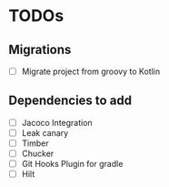 # TODOs
## Migrations
 - [ ] Migrate project from groovy to Kotlin

## Dependencies to add
 - [ ] Jacoco Integration
 - [ ] Leak canary
 - [ ] Timber
 - [ ] Chucker
 - [ ] Git Hooks Plugin for gradle
 - [ ] Hilt